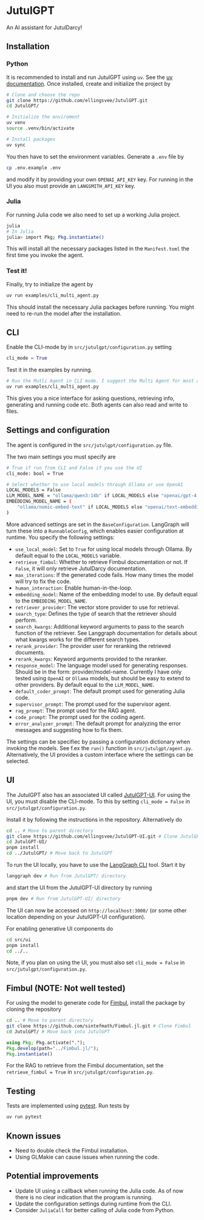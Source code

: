 # JutulGPT

An AI assistant for JutulDarcy!

## Installation
### Python
It is recommended to install and run JutulGPT using `uv`. See the [uv documentation](https://github.com/astral-sh/uv). Once installed, create and initialize the project by
```bash
# Clone and choose the repo
git clone https://github.com/ellingsvee/JutulGPT.git
cd JutulGPT/

# Initialize the enviroment
uv venv
source .venv/bin/activate

# Install packages
uv sync
```
You then have to set the environment variables. Generate a `.env` file by
```bash
cp .env.example .env
```
and modify it by providing your own `OPENAI_API_KEY` key.  For running in the UI you also must provide an `LANGSMITH_API_KEY` key.

### Julia
For running Julia code we also need to set up a working Julia project. 
```bash
julia
# In Julia
julia> import Pkg; Pkg.instantiate()
```
This will install all the necessary packages listed in the `Manifest.toml` the first time you invoke the agent.


### Test it!

Finally, try to initialize the agent by
```bash
uv run examples/cli_multi_agent.py
```
This should install the necessary Julia packages before running. You might need to re-run the model after the installation.

## CLI 

Enable the CLI-mode by in `src/jutulgpt/configuration.py` setting
```python
cli_mode = True
```

Test it in the examples by running. 
```bash
# Run the Mutli Agent in CLI mode. I suggest the Multi Agent for most advanced tasks!
uv run examples/cli_multi_agent.py
```
This gives you a nice interface for asking questions, retrieving info, generating and running code etc. Both agents can also read and write to files.

## Settings and configuration
The agent is configured in the `src/jutulgpt/configuration.py` file.  

The two main settings you must specify are
```bash
# True if run from CLI and False if you use the UI
cli_mode: bool = True

# Select whether to use local models through Ollama or use OpenAI
LOCAL_MODELS = False
LLM_MODEL_NAME = "ollama/qwen3:14b" if LOCAL_MODELS else "openai/gpt-4.1-mini"
EMBEDDING_MODEL_NAME = (
    "ollama/nomic-embed-text" if LOCAL_MODELS else "openai/text-embedding-3-small"
)
```

More advanced settings are set in the `BaseConfiguration`. LangGraph will turn these into a `RunnableConfig`, which enables easier configuration at runtime.  You specify the following settings:
- `use_local_model`: Set to `True` for using local models through Ollama. By default equal to the `LOCAL_MODELS` variable.
- `retrieve_fimbul`: Whether to retrieve Fimbul documentation or not. If `False`, it will only retrieve JutulDarcy documentation.
- `max_iterations`: If the generated code fails. How many times the model will try to fix the code.
- `human_interaction`: Enable human-in-the-loop.
- `embedding_model`: Name of the embedding model to use. By default equal to the `EMBEDDING_MODEL_NAME`.
- `retriever_provider`: The vector store provider to use for retrieval.
- `search_type`: Defines the type of search that the retriever should perform.
- `search_kwargs`: Additional keyword arguments to pass to the search function of the retriever. See Langgraph documentation for details about what kwargs works for the different search types.
- `rerank_provider`: The provider user for reranking the retrieved documents.
- `rerank_kwargs`: Keyword arguments provided to the reranker.
- `response_model`: The language model used for generating responses. Should be in the form: provider/model-name. Currently I have only tested using `OpenAI` or `Ollama` models, but should be easy to extend to other providers. By default equal to the `LLM_MODEL_NAME`.
- `default_coder_prompt`: The default prompt used for generating Julia code.
- `supervisor_prompt`: The prompt used for the supervisor agent.
- `rag_prompt`: The prompt used for the RAG agent.
- `code_prompt`: The prompt used for the coding agent.
- `error_analyzer_prompt`: The default prompt for analyzing the error messages and suggesting how to fix them.

The settings can be specifiec by passing a configuration dictionary when invoking the models. See f.ex the `run()` function in `src/jutulgpt/agent.py`. Alternatively, the UI provides a custom interface where the settings can be selected.

## UI
The JutulGPT also has an associated UI called [JutulGPT-UI](https://github.com/ellingsvee/JutulGPT-UI).  For using the UI, you must disable the CLI-mode. To this by setting `cli_mode = False` in `src/jutulgpt/configuration.py`.

Install it by following the instructions in the repository. Alternatively do
```bash
cd .. # Move to parent directory
git clone https://github.com/ellingsvee/JutulGPT-UI.git # Clone JutulGPT-UI
cd JutulGPT-UI/
pnpm install
cd ../JutulGPT/ # Move back to JutulGPT
```

To run the UI locally, you have to use the [LangGraph CLI](https://langchain-ai.github.io/langgraph/cloud/reference/cli/) tool. Start it by
```bash
langgraph dev # Run from JutulGPT/ directory
```
and start the UI from the JutulGPT-UI directory by running
```bash
pnpm dev # Run from JutulGPT-UI/ directory
```
The UI can now be accessed on `http://localhost:3000/` (or some other location depending on your JutulGPT-UI configuration).

For enabling generative UI components do 
```bash
cd src/ui
pnpm install
cd ../..
```

Note, if you plan on using the UI, you must also set `cli_mode = False` in `src/jutulgpt/configuration.py`.

## Fimbul (NOTE: Not well tested)
For using the model to generate code for [Fimbul](https://github.com/sintefmath/Fimbul.jl), install the package by cloning the repository
```bash
cd .. # Move to parent directory
git clone https://github.com/sintefmath/Fimbul.jl.git # Clone Fimbul
cd JutulGPT/ # Move back into JutulGPT
```
```julia
using Pkg; Pkg.activate(".");
Pkg.develop(path="../Fimbul.jl/");
Pkg.instantiate()
```
For the RAG to retrieve from the Fimbul documentation, set the `retrieve_fimbul = True` in `src/jutulgpt/configuration.py`.

## Testing
Tests are implemented using [pytest](https://docs.pytest.org/en/stable/). Run tests by
```bash
uv run pytest
```

## Known issues
- Need to double check the Fimbul installation.
- Using GLMakie can cause issues when running the code.

## Potential improvements
- Update UI using a callback when running the Julia code. As of now there is no clear indication that the program is running.
- Update the configuration settings during runtime from the CLI.
- Consider `JuliaCall` for better calling of Julia code from Python.
